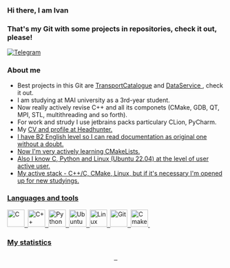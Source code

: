 ### Hi there, I am Ivan 
### That's my Git with some projects in repositories, check it out, please! 
<div id="socials" align="left">
<a href="https://t.me/ikirilin">
<img src="https://img.shields.io/badge/Telegram-blue?style=for-the- badge&logo-telegram&logoColor=white" alt="Telegram"/>
</a> </div>

### About me
-  Best projects in this Git are <a href="https://github.com/Bonartze/TransportCatalogue"> TransportCatalogue</a> and <a href="https://github.com/Bonartze/DataService">DataService </a>, check it out.
-  I am studying at MAI university as a 3rd-year student.
-  Now really actively revise C++ and all its componets (CMake, GDB, QT, MPI, STL, multithreading and so forth).
-  For work and strudy I use jetbrains packs particulary CLion, PyCharm. 
-  My  <a href="https://hh.ru/resume/69066d5cff0c289c0c0039ed1f50426b705662">CV and profile at Headhunter.
-  I have B2 English level so I can read documentation as original one without a doubt.
-  Now I'm very actively learning CMakeLists.
-  Also I know C, Python and Linux (Ubuntu 22.04) at the level of user active user.
-  My active stack - C++/C, CMake, Linux, but if it's necessary I'm opened up for new studyings.
### Languages and tools
<img src="https://cdn.jsdelivr.net/gh/devicons/devicon/icons/c/c-line.svg"
title="C" width="40" height="40"/>&nbsp;
<img src="https://cdn.jsdelivr.net/gh/devicons/devicon/icons/cplusplus/cplusplus-original.svg"
title="C++" width="40" height="40"/>&nbsp;
<img src="https://cdn.jsdelivr.net/gh/devicons/devicon/icons/python/python-plain.svg"
title="Python" width="40" height="40"/>&nbsp;
<img src="https://cdn.jsdelivr.net/gh/devicons/devicon/icons/ubuntu/ubuntu-plain.svg"
title="Ubuntu" width="40" height="40"/>&nbsp;
<img src="https://cdn.jsdelivr.net/gh/devicons/devicon/icons/linux/linux-original.svg"
title="Linux" width="40" height="40"/>&nbsp;
<img src="https://cdn.jsdelivr.net/gh/devicons/devicon/icons/git/git-original-wordmark.svg"
title="Git" width="40" height="40"/>&nbsp;
<img src="https://cdn.jsdelivr.net/gh/devicons/devicon/icons/cmake/cmake-original.svg"
title="Cmake" width="40" height="40"/>&nbsp;
### My statistics
<div id="stat" align="center">
    <img src="https://github-profile-summary-cards.vercel.app/api/cards/profile-details?username=Bonartze&theme=github_dark" alt=""/>
    <img src="https://github-profile-summary-cards.vercel.app/api/cards/most-commit-language?username=Bonartze&theme=github_dark" alt=""/>
     <img src="https://github-profile-summary-cards.vercel.app/api/cards/stats?username=Bonartze&theme=github_dark" alt=""/>
</div>
